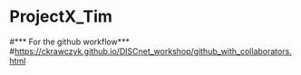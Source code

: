 # ProjectX_Tim




#*** For the github workflow***
#https://ckrawczyk.github.io/DISCnet_workshop/github_with_collaborators.html


